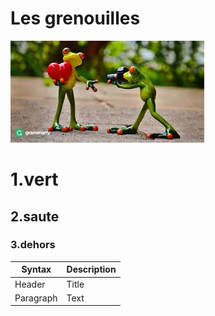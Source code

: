 # Les grenouilles
  ![photo de grenouille](images.jfif)
# 1.vert
## 2.saute
### 3.dehors

| Syntax | Description |
| ----------- | ----------- |
| Header | Title |
| Paragraph | Text |
